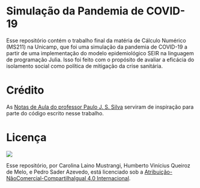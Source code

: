 # Simulação da Pandemia de COVID-19

Esse repositório contém o trabalho final da matéria de Cálculo Numérico (MS211) na Unicamp, que foi uma simulação da pandemia de COVID-19 a partir de uma implementação do modelo epidemiológico SEIR na linguagem de programação Julia. Isso foi feito com o propósito de avaliar a eficácia do isolamento social como política de mitigação da crise sanitária.

# Crédito

As [Notas de Aula do professor Paulo J. S. Silva](https://github.com/pjssilva/ms211/blob/master/README.md) serviram de inspiração para parte do código escrito nesse trabalho.

# Licença

[![](https://i.creativecommons.org/l/by-nc-sa/4.0/88x31.png)](https://creativecommons.org/licenses/by-nc-sa/4.0/deed.pt_BR)

Esse repositório, por Carolina Laino Mustrangi, Humberto Vinícius Queiroz de Melo, e Pedro Sader Azevedo, está licenciado sob a [Atribuição-NãoComercial-CompartilhaIgual 4.0 Internacional](https://creativecommons.org/licenses/by-nc-sa/4.0/deed.pt_BR).
